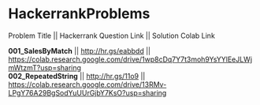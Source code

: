 # HackerrankProblems

Problem Title ||   Hackerrank Question Link   ||   Solution Colab Link

**001_SalesByMatch** || http://hr.gs/eabbdd || https://colab.research.google.com/drive/1wp8cDq7Y7t3moh9YsYYlEeJLWjmWtzmT?usp=sharing <br>
**002_RepeatedString** || http://hr.gs/11o9 || https://colab.research.google.com/drive/13RMv-LPgY76A29BgSodYuUUrGjbY7KsO?usp=sharing <br>
